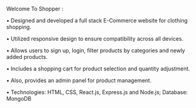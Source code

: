 Welcome To Shopper :

• Designed and developed a full stack E-Commerce website for clothing shopping.

• Utilized responsive design to ensure compatibility across all devices.

• Allows users to sign up, login, filter products by categories and newly added products.

• Includes a shopping cart for product selection and quantity adjustment.

• Also, provides an admin panel for product management.

• Technologies: HTML, CSS, React.js, Express.js and Node.js; Database: MongoDB
